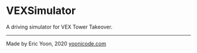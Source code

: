 # VEXSimulator
A driving simulator for VEX Tower Takeover.

---
Made by Eric Yoon, 2020
[yoonicode.com](yoonicode.com)
